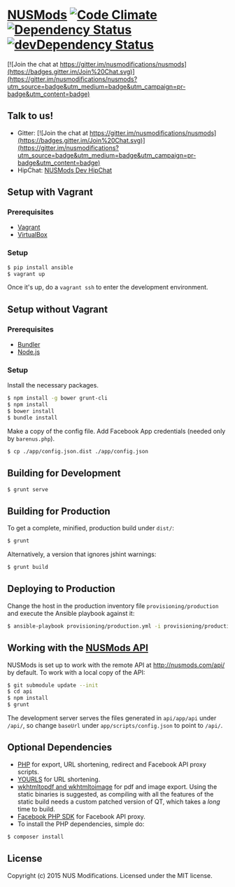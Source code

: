 # [NUSMods](http://nusmods.com) [![Code Climate](http://img.shields.io/codeclimate/github/nusmodifications/nusmods.svg)](https://codeclimate.com/github/nusmodifications/nusmods) [![Dependency Status](http://img.shields.io/david/nusmodifications/nusmods.svg)](https://david-dm.org/nusmodifications/nusmods) [![devDependency Status](http://img.shields.io/david/dev/nusmodifications/nusmods.svg)](https://david-dm.org/nusmodifications/nusmods#info=devDependencies)

[![Join the chat at https://gitter.im/nusmodifications/nusmods](https://badges.gitter.im/Join%20Chat.svg)](https://gitter.im/nusmodifications/nusmods?utm_source=badge&utm_medium=badge&utm_campaign=pr-badge&utm_content=badge)

## Talk to us!

- Gitter: [![Join the chat at https://gitter.im/nusmodifications/nusmods](https://badges.gitter.im/Join%20Chat.svg)](https://gitter.im/nusmodifications?utm_source=badge&utm_medium=badge&utm_campaign=pr-badge&utm_content=badge)
- HipChat: [NUSMods Dev HipChat](https://www.hipchat.com/g3JuQhjNj)

## Setup with Vagrant

### Prerequisites

- [Vagrant](http://www.vagrantup.com/)
- [VirtualBox](https://www.virtualbox.org/)

### Setup

```bash
$ pip install ansible
$ vagrant up
```

Once it's up, do a `vagrant ssh` to enter the development environment.

## Setup without Vagrant

### Prerequisites

- [Bundler](http://bundler.io/)
- [Node.js](http://nodejs.org)

### Setup

Install the necessary packages.
```bash
$ npm install -g bower grunt-cli
$ npm install
$ bower install
$ bundle install
```

Make a copy of the config file. Add Facebook App credentials (needed only by `barenus.php`).
```bash
$ cp ./app/config.json.dist ./app/config.json
```

## Building for Development

```bash
$ grunt serve
```

## Building for Production

To get a complete, minified, production build under `dist/`:

```bash
$ grunt
```

Alternatively, a version that ignores jshint warnings:

```bash
$ grunt build
```

## Deploying to Production

Change the host in the production inventory file `provisioning/production` and
execute the Ansible playbook against it:

```bash
$ ansible-playbook provisioning/production.yml -i provisioning/production
```

## Working with the [NUSMods API](https://github.com/nusmodifications/nusmods-api)

NUSMods is set up to work with the remote API at http://nusmods.com/api/ by
default. To work with a local copy of the API:

```bash
$ git submodule update --init
$ cd api
$ npm install
$ grunt
```

The development server serves the files generated in `api/app/api` under
`/api/`, so change `baseUrl` under `app/scripts/config.json` to point to
`/api/`.

## Optional Dependencies

- [PHP](http://www.php.net) for export, URL shortening, redirect and Facebook API proxy scripts.
- [YOURLS](http://yourls.org/) for URL shortening.
- [wkhtmltopdf and wkhtmltoimage](http://wkhtmltopdf.org/) for pdf
  and image export. Using the static binaries is suggested, as compiling with
  all the features of the static build needs a custom patched version of QT,
  which takes a *long* time to build.
- [Facebook PHP SDK](https://github.com/facebook/facebook-php-sdk-v4) for Facebook API proxy.
- To install the PHP dependencies, simple do:
```bash
$ composer install
```

## License

Copyright (c) 2015 NUS Modifications. Licensed under the MIT license.
